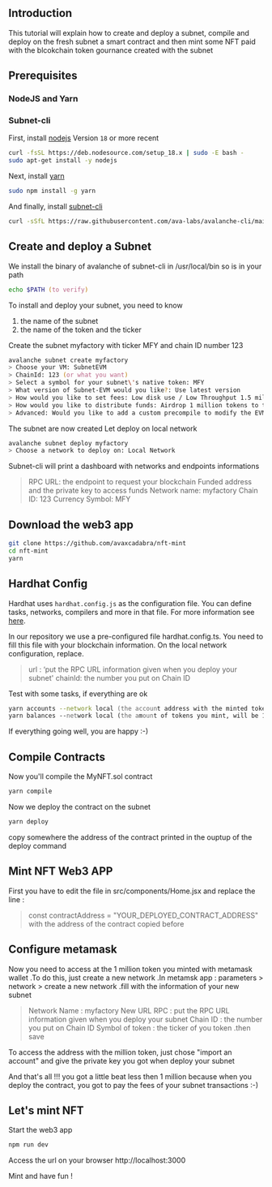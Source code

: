 ## Introduction

This tutorial will explain how to create and deploy a subnet, compile and deploy on the fresh subnet a smart contract and then mint some NFT paid with the blcokchain token gournance created with the subnet
    
## Prerequisites

### NodeJS and Yarn
### Subnet-cli 

First, install [nodejs](https://deb.nodesource.com/setup_18.x) Version `18` or more recent
```zsh
curl -fsSL https://deb.nodesource.com/setup_18.x | sudo -E bash -
sudo apt-get install -y nodejs
```
Next, install [yarn](https://yarnpkg.com)

```zsh
sudo npm install -g yarn
```

And finally, install [subnet-cli](https://docs.avax.network/quickstart/tools-list#subnet-cli)

```zsh
curl -sSfL https://raw.githubusercontent.com/ava-labs/avalanche-cli/main/scripts/install.sh | sh -s -- -b /usr/local/bin
```

## Create and deploy a Subnet

We install the binary of avalanche of subnet-cli in /usr/local/bin so is in your path

```zsh
echo $PATH (to verify)
```

To install and deploy your subnet, you need to know
1) the name of the subnet
2) the name of the token and the ticker

Create the subnet myfactory with ticker MFY and chain ID number 123

```zsh
avalanche subnet create myfactory 
> Choose your VM: SubnetEVM
> ChainId: 123 (or what you want)
> Select a symbol for your subnet\'s native token: MFY 
> What version of Subnet-EVM would you like?: Use latest version
> How would you like to set fees: Low disk use / Low Throughput 1.5 mil gas/s (C-Chain\'s setting)
> How would you like to distribute funds: Airdrop 1 million tokens to the default address (do not use in production)
> Advanced: Would you like to add a custom precompile to modify the EVM\?: No
```

The subnet are now created
Let deploy on local network

```zsh
avalanche subnet deploy myfactory
> Choose a network to deploy on: Local Network
```
Subnet-cli will print a dashboard with networks and endpoints informations
> RPC URL: the endpoint to request your blockchain
> Funded address and the private key to access funds
> Network name:     myfactory
> Chain ID:         123
> Currency Symbol:  MFY


## Download the web3 app

```zsh
git clone https://github.com/avaxcadabra/nft-mint
cd nft-mint
yarn
```

## Hardhat Config

Hardhat uses `hardhat.config.js` as the configuration file. You can define tasks, networks, compilers and more in that file. For more information see [here](https://hardhat.org/config/).

In our repository we use a pre-configured file hardhat.config.ts.
You need to fill this file with your blockchain information.
On the local network configuration, replace.
> url : ‘put the RPC URL information given when you deploy your subnet'
> chainId: the number you put on Chain ID

Test with some tasks, if everything are ok

```zsh
yarn accounts --network local (the account address with the minted tokens you create when deploy your subnet)
yarn balances --network local (the amount of tokens you mint, will be 1 million (base 18)
```

If everything going well, you are happy :-)
 

## Compile Contracts

Now you'll compile the MyNFT.sol contract

```zsh
yarn compile
```

Now we deploy the contract on the subnet

```zsh
yarn deploy
```
copy somewhere the address of the contract printed in the ouptup of the deploy command

## Mint NFT Web3 APP

First you have to edit the file in src/components/Home.jsx and replace the line :
> const contractAddress = "YOUR_DEPLOYED_CONTRACT_ADDRESS" with the address of the contract copied before

## Configure metamask

Now you need to access at the 1 million token you minted with metamask wallet
.To do this, just create a new network
.In metamsk app : parameters > network > create a new network
.fill with the information of your new subnet
> Network Name : myfactory
> New URL RPC : put the RPC URL information given when you deploy your subnet
> Chain ID : the number you put on Chain ID
> Symbol of token : the ticker of you token
.then save

To access the address with the million token, just chose "import an account" and give the private key you got when deploy your subnet

And that's all !!! you got a little beat less then 1 million because when you deploy the contract, you got to pay the fees of your subnet transactions :-)

## Let's mint NFT

Start the web3 app

```zsh
npm run dev
```

Access the url on your browser http://localhost:3000

Mint and have fun !
